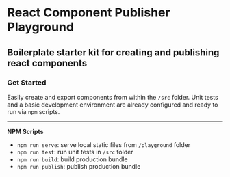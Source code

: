 # React Component Publisher Playground

## Boilerplate starter kit for creating and publishing react components
### Get Started

Easily create and export components from within the `/src` folder. Unit tests and a basic development environment are already configured and ready to run via `npm` scripts.

---
**NPM Scripts**
- `npm run serve`: serve local static files from `/playground` folder
- `npm run test`: run unit tests in `/src` folder
- `npm run build`: build production bundle
- `npm run publish`: publish production bundle
    